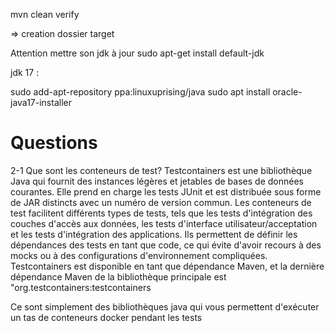 mvn clean verify

=> creation dossier target 

Attention mettre son jdk à jour 
 sudo apt-get install default-jdk

 jdk 17 : 

 sudo add-apt-repository ppa:linuxuprising/java
  sudo apt install oracle-java17-installer
# Questions

2-1 Que sont les conteneurs de test?
  Testcontainers est une bibliothèque Java qui fournit des instances légères et jetables de bases de données courantes. Elle prend en charge les tests JUnit et est distribuée sous forme de JAR distincts avec un numéro de version commun. 
  Les conteneurs de test facilitent différents types de tests, tels que les tests d'intégration des couches d'accès aux données, les tests d'interface utilisateur/acceptation et les tests d'intégration des applications. Ils permettent de définir les dépendances des tests en tant que code, ce qui évite d'avoir recours à des mocks ou à des configurations d'environnement compliquées. Testcontainers est disponible en tant que dépendance Maven, et la dernière dépendance Maven de la bibliothèque principale est "org.testcontainers:testcontainers

  Ce sont simplement des bibliothèques java qui vous permettent d'exécuter un tas de conteneurs docker pendant les tests